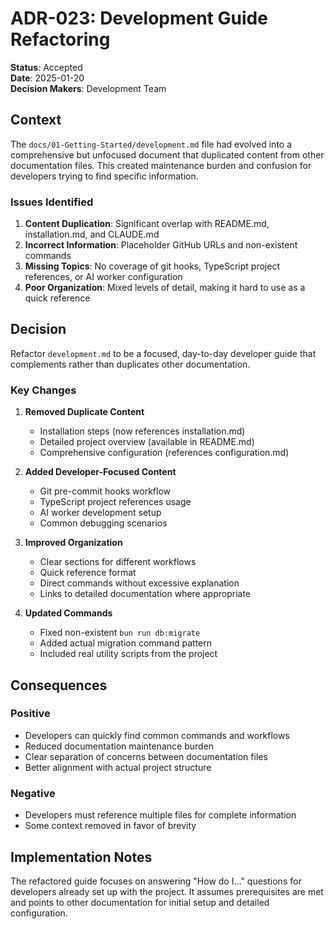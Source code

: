 # ADR-023: Development Guide Refactoring

**Status**: Accepted  
**Date**: 2025-01-20  
**Decision Makers**: Development Team

## Context

The `docs/01-Getting-Started/development.md` file had evolved into a comprehensive but unfocused document that duplicated content from other documentation files. This created maintenance burden and confusion for developers trying to find specific information.

### Issues Identified

1. **Content Duplication**: Significant overlap with README.md, installation.md, and CLAUDE.md
2. **Incorrect Information**: Placeholder GitHub URLs and non-existent commands
3. **Missing Topics**: No coverage of git hooks, TypeScript project references, or AI worker configuration
4. **Poor Organization**: Mixed levels of detail, making it hard to use as a quick reference

## Decision

Refactor `development.md` to be a focused, day-to-day developer guide that complements rather than duplicates other documentation.

### Key Changes

1. **Removed Duplicate Content**
   - Installation steps (now references installation.md)
   - Detailed project overview (available in README.md)
   - Comprehensive configuration (references configuration.md)

2. **Added Developer-Focused Content**
   - Git pre-commit hooks workflow
   - TypeScript project references usage
   - AI worker development setup
   - Common debugging scenarios

3. **Improved Organization**
   - Clear sections for different workflows
   - Quick reference format
   - Direct commands without excessive explanation
   - Links to detailed documentation where appropriate

4. **Updated Commands**
   - Fixed non-existent `bun run db:migrate`
   - Added actual migration command pattern
   - Included real utility scripts from the project

## Consequences

### Positive

- Developers can quickly find common commands and workflows
- Reduced documentation maintenance burden
- Clear separation of concerns between documentation files
- Better alignment with actual project structure

### Negative

- Developers must reference multiple files for complete information
- Some context removed in favor of brevity

## Implementation Notes

The refactored guide focuses on answering "How do I..." questions for developers already set up with the project. It assumes prerequisites are met and points to other documentation for initial setup and detailed configuration.
